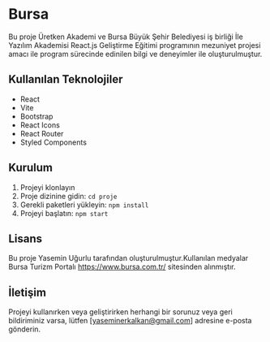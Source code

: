 # Bursa 

Bu proje Üretken Akademi ve Bursa Büyük Şehir Belediyesi iş birliği İle </code16> Yazılım Akademisi
React.js Geliştirme Eğitimi programının mezuniyet projesi amacı ile program sürecinde edinilen bilgi ve deneyimler ile oluşturulmuştur.

## Kullanılan Teknolojiler

- React
- Vite
- Bootstrap
- React Icons
- React Router
- Styled Components

## Kurulum

1. Projeyi klonlayın
2. Proje dizinine gidin: `cd proje`
3. Gerekli paketleri yükleyin: `npm install`
4. Projeyi başlatın: `npm start`




## Lisans

Bu proje Yasemin Uğurlu tarafından oluşturulmuştur.Kullanılan medyalar Bursa Turizm Portalı https://www.bursa.com.tr/ sitesinden alınmıştır.

## İletişim

Projeyi kullanırken veya geliştirirken herhangi bir sorunuz veya geri bildiriminiz varsa, lütfen [yaseminerkalkan@gmail.com] adresine e-posta gönderin.
